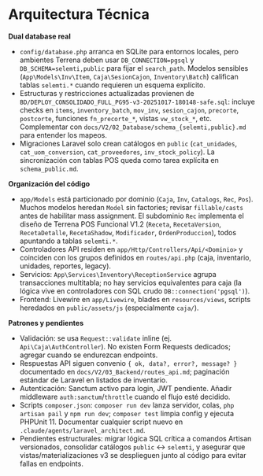 # Arquitectura Técnica

**Dual database real**
- `config/database.php` arranca en SQLite para entornos locales, pero ambientes Terrena deben usar `DB_CONNECTION=pgsql` y `DB_SCHEMA=selemti,public` para fijar el `search_path`. Modelos sensibles (`App\Models\Inv\Item`, `Caja\SesionCajon`, `Inventory\Batch`) califican tablas `selemti.*` cuando requieren un esquema explícito.
- Estructuras y restricciones actualizadas provienen de `BD/DEPLOY_CONSOLIDADO_FULL_PG95-v3-20251017-180148-safe.sql`: incluye checks en `items`, `inventory_batch`, `mov_inv`, `sesion_cajon`, `precorte`, `postcorte`, funciones `fn_precorte_*`, vistas `vw_stock_*`, etc. Complementar con `docs/V2/02_Database/schema_{selemti,public}.md` para entender los mapeos.
- Migraciones Laravel solo crean catálogos en `public` (`cat_unidades`, `cat_uom_conversion`, `cat_proveedores`, `inv_stock_policy`). La sincronización con tablas POS queda como tarea explícita en `schema_public.md`.

**Organización del código**
- `app/Models` está particionado por dominio (`Caja`, `Inv`, `Catalogs`, `Rec`, `Pos`). Muchos modelos heredan `Model` sin factories; revisar `fillable/casts` antes de habilitar mass assignment. El subdominio `Rec` implementa el diseño de Terrena POS Funcional V1.2 (`Receta`, `RecetaVersion`, `RecetaDetalle`, `RecetaShadow`, `Modificador`, `OrdenProduccion`), todos apuntando a tablas `selemti.*`.
- Controladores API residen en `app/Http/Controllers/Api/<Dominio>` y coinciden con los grupos definidos en `routes/api.php` (caja, inventario, unidades, reportes, legacy).
- Servicios: `App\Services\Inventory\ReceptionService` agrupa transacciones multitabla; no hay servicios equivalentes para caja (la lógica vive en controladores con SQL crudo `DB::connection('pgsql')`).
- Frontend: Livewire en `app/Livewire`, blades en `resources/views`, scripts heredados en `public/assets/js` (especialmente `caja/`).

**Patrones y pendientes**
- Validación: se usa `Request::validate` inline (ej. `Api\Caja\AuthController`). No existen Form Requests dedicados; agregar cuando se endurezcan endpoints.
- Respuestas API siguen convenio `{ ok, data?, error?, message? }` documentado en `docs/V2/03_Backend/routes_api.md`; paginación estándar de Laravel en listados de inventario.
- Autenticación: Sanctum activo para login, JWT pendiente. Añadir middleware `auth:sanctum`/`throttle` cuando el flujo esté decidido.
- Scripts `composer.json`: `composer run dev` lanza servidor, colas, `php artisan pail` y `npm run dev`; `composer test` limpia config y ejecuta PHPUnit 11. Documentar cualquier script nuevo en `.claude/agents/laravel_architect.md`.
- Pendientes estructurales: migrar lógica SQL crítica a comandos Artisan versionados, consolidar catálogos `public` ↔︎ `selemti`, y asegurar que vistas/materializaciones v3 se desplieguen junto al código para evitar fallas en endpoints.
